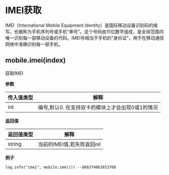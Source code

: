 # IMEI获取

IMEI（International Mobile Equipment Identity）是国际移动设备识别码的缩写，也被称为手机序列号或手机“串号”。这个号码由15位数字组成，是全球范围内唯一识别每一部移动设备的代码。IMEI号相当于手机的“身份证”，用于在移动通信网络中准确识别每一部手机。

## mobile.imei(index)

获取IMEI

**参数**

| 传入值类型 | 解释                                             |
| ---------- | ------------------------------------------------ |
| int        | 编号,默认0. 在支持双卡的模块上才会出现0或1的情况 |

**返回值**

| 返回值类型 | 解释                       |
| ---------- | -------------------------- |
| string     | 当前的IMEI值,若失败返回nil |

**例子**

```
log.info("imei", mobile.imei()) --866374063853768

```

